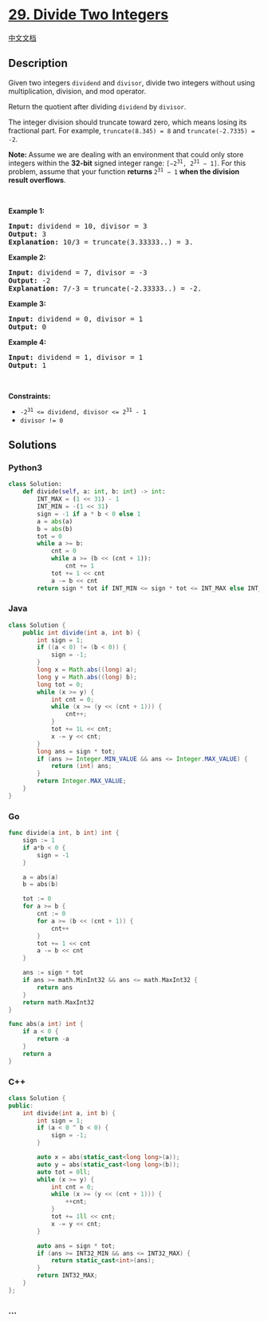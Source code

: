 # [29. Divide Two Integers](https://leetcode.com/problems/divide-two-integers)

[中文文档](/solution/0000-0099/0029.Divide%20Two%20Integers/README.md)

## Description

<p>Given two integers <code>dividend</code> and <code>divisor</code>, divide two integers without using multiplication, division, and mod operator.</p>

<p>Return the quotient after dividing <code>dividend</code> by <code>divisor</code>.</p>

<p>The integer division should truncate toward zero, which means losing its fractional part. For example, <code>truncate(8.345) = 8</code> and <code>truncate(-2.7335) = -2</code>.</p>

<p><strong>Note: </strong>Assume we are dealing with an environment that could only store integers within the <strong>32-bit</strong> signed integer range: <code>[&minus;2<sup>31</sup>, 2<sup>31</sup> &minus; 1]</code>. For this problem, assume that your function <strong>returns </strong><code>2<sup>31</sup> &minus; 1</code><strong> when the division result overflows</strong>.</p>

<p>&nbsp;</p>
<p><strong>Example 1:</strong></p>

<pre>
<strong>Input:</strong> dividend = 10, divisor = 3
<strong>Output:</strong> 3
<strong>Explanation:</strong> 10/3 = truncate(3.33333..) = 3.
</pre>

<p><strong>Example 2:</strong></p>

<pre>
<strong>Input:</strong> dividend = 7, divisor = -3
<strong>Output:</strong> -2
<strong>Explanation:</strong> 7/-3 = truncate(-2.33333..) = -2.
</pre>

<p><strong>Example 3:</strong></p>

<pre>
<strong>Input:</strong> dividend = 0, divisor = 1
<strong>Output:</strong> 0
</pre>

<p><strong>Example 4:</strong></p>

<pre>
<strong>Input:</strong> dividend = 1, divisor = 1
<strong>Output:</strong> 1
</pre>

<p>&nbsp;</p>
<p><strong>Constraints:</strong></p>

<ul>
	<li><code>-2<sup>31</sup> &lt;= dividend, divisor &lt;= 2<sup>31</sup> - 1</code></li>
	<li><code>divisor != 0</code></li>
</ul>

## Solutions

<!-- tabs:start -->

### **Python3**

```python
class Solution:
    def divide(self, a: int, b: int) -> int:
        INT_MAX = (1 << 31) - 1
        INT_MIN = -(1 << 31)
        sign = -1 if a * b < 0 else 1
        a = abs(a)
        b = abs(b)
        tot = 0
        while a >= b:
            cnt = 0
            while a >= (b << (cnt + 1)):
                cnt += 1
            tot += 1 << cnt
            a -= b << cnt
        return sign * tot if INT_MIN <= sign * tot <= INT_MAX else INT_MAX
```

### **Java**

```java
class Solution {
    public int divide(int a, int b) {
        int sign = 1;
        if ((a < 0) != (b < 0)) {
            sign = -1;
        }
        long x = Math.abs((long) a);
        long y = Math.abs((long) b);
        long tot = 0;
        while (x >= y) {
            int cnt = 0;
            while (x >= (y << (cnt + 1))) {
                cnt++;
            }
            tot += 1L << cnt;
            x -= y << cnt;
        }
        long ans = sign * tot;
        if (ans >= Integer.MIN_VALUE && ans <= Integer.MAX_VALUE) {
            return (int) ans;
        }
        return Integer.MAX_VALUE;
    }
}
```

### **Go**

```go
func divide(a int, b int) int {
	sign := 1
	if a*b < 0 {
		sign = -1
	}

	a = abs(a)
	b = abs(b)

	tot := 0
	for a >= b {
		cnt := 0
		for a >= (b << (cnt + 1)) {
			cnt++
		}
		tot += 1 << cnt
		a -= b << cnt
	}

	ans := sign * tot
	if ans >= math.MinInt32 && ans <= math.MaxInt32 {
		return ans
	}
	return math.MaxInt32
}

func abs(a int) int {
	if a < 0 {
		return -a
	}
	return a
}
```

### **C++**

```cpp
class Solution {
public:
    int divide(int a, int b) {
        int sign = 1;
        if (a < 0 ^ b < 0) {
            sign = -1;
        }

        auto x = abs(static_cast<long long>(a));
        auto y = abs(static_cast<long long>(b));
        auto tot = 0ll;
        while (x >= y) {
            int cnt = 0;
            while (x >= (y << (cnt + 1))) {
                ++cnt;
            }
            tot += 1ll << cnt;
            x -= y << cnt;
        }

        auto ans = sign * tot;
        if (ans >= INT32_MIN && ans <= INT32_MAX) {
            return static_cast<int>(ans);
        }
        return INT32_MAX;
    }
};
```

### **...**

```

```

<!-- tabs:end -->
